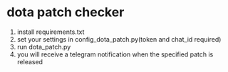 # dota patch checker
1. install requirements.txt
2. set your settings in config_dota_patch.py(token and chat_id required)
3. run dota_patch.py
4. you will receive a telegram notification when the specified patch is released
